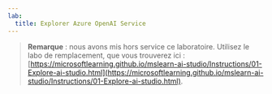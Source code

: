 ```yaml
---
lab:
  title: Explorer Azure OpenAI Service
---
```


> **Remarque** : nous avons mis hors service ce laboratoire. Utilisez le labo de remplacement, que vous trouverez ici : [https://microsoftlearning.github.io/mslearn-ai-studio/Instructions/01-Explore-ai-studio.html](https://microsoftlearning.github.io/mslearn-ai-studio/Instructions/01-Explore-ai-studio.html).

